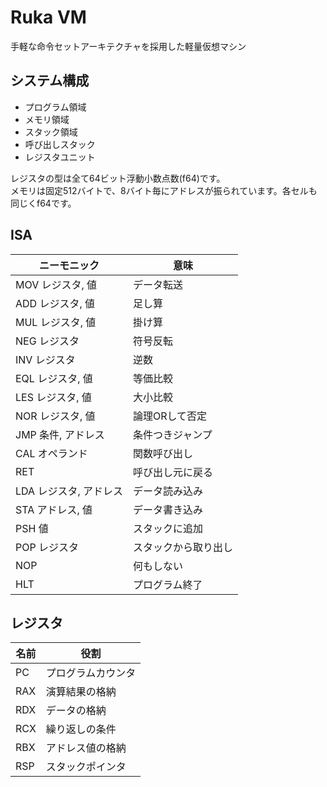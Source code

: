 # Ruka VM
手軽な命令セットアーキテクチャを採用した軽量仮想マシン

## システム構成

 - プログラム領域
 - メモリ領域
 - スタック領域
 - 呼び出しスタック
 - レジスタユニット

レジスタの型は全て64ビット浮動小数点数(f64)です。<br>
メモリは固定512バイトで、8バイト毎にアドレスが振られています。各セルも同じくf64です。

## ISA
|ニーモニック|意味|
|---|---|
|MOV レジスタ, 値|データ転送|
|ADD レジスタ, 値|足し算|
|MUL レジスタ, 値|掛け算|
|NEG レジスタ|符号反転|
|INV レジスタ|逆数|
|EQL レジスタ, 値|等価比較|
|LES レジスタ, 値|大小比較|
|NOR レジスタ, 値|論理ORして否定|
|JMP 条件, アドレス|条件つきジャンプ|
|CAL オペランド|関数呼び出し|
|RET|呼び出し元に戻る|
|LDA レジスタ, アドレス|データ読み込み|
|STA アドレス, 値|データ書き込み|
|PSH 値|スタックに追加|
|POP レジスタ|スタックから取り出し|
|NOP|何もしない|
|HLT|プログラム終了|

## レジスタ
|名前|役割|
|---|---|
|PC|プログラムカウンタ|
|RAX|演算結果の格納|
|RDX|データの格納|
|RCX|繰り返しの条件|
|RBX|アドレス値の格納|
|RSP|スタックポインタ|

